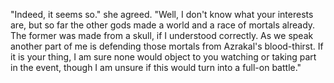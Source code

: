 "Indeed, it seems so." she agreed. "Well, I don't know what your interests are, but so far the other gods made a world and a race of mortals already. The former was made from a skull, if I understood correctly. As we speak another part of me is defending those mortals from Azrakal's blood-thirst. If it is your thing, I am sure none would object to you watching or taking part in the event, though I am unsure if this would turn into a full-on battle."